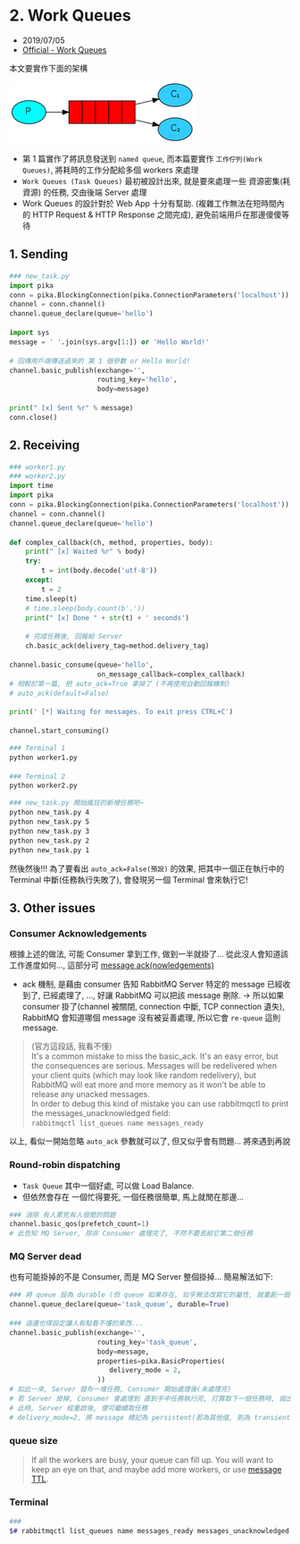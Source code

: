 # 2. Work Queues

- 2019/07/05
- [Official - Work Queues](https://www.rabbitmq.com/tutorials/tutorial-two-python.html)

本文要實作下面的架構

![Two Queues](../../img/python-two.png)

- 第 1 篇實作了將訊息發送到 `named queue`, 而本篇要實作 `工作佇列(Work Queues)`, 將耗時的工作分配給多個 workers 來處理
- `Work Queues (Task Queues)` 最初被設計出來, 就是要來處理一些 資源密集(耗資源) 的任務, 交由後端 Server 處理
- Work Queues 的設計對於 Web App 十分有幫助. (複雜工作無法在短時間內的 HTTP Request & HTTP Response 之間完成), 避免前端用戶在那邊傻傻等待

## 1. Sending

```python
### new_task.py
import pika
conn = pika.BlockingConnection(pika.ConnectionParameters('localhost'))
channel = conn.channel()
channel.queue_declare(queue='hello')

import sys
message = ' '.join(sys.argv[1:]) or 'Hello World!'

# 回傳用戶端傳送過來的 第 1 個參數 or Hello World!
channel.basic_publish(exchange='',
                      routing_key='hello',
                      body=message)

print(" [x] Sent %r" % message)
conn.close()

```


## 2. Receiving

```python
### worker1.py
### worker2.py
import time
import pika
conn = pika.BlockingConnection(pika.ConnectionParameters('localhost'))
channel = conn.channel()
channel.queue_declare(queue='hello')

def complex_callback(ch, method, properties, body):
    print(" [x] Waited %r" % body)
    try:
        t = int(body.decode('utf-8'))
    except:
        t = 2
    time.sleep(t)
    # time.sleep(body.count(b'.'))
    print(" [x] Done " + str(t) + ' seconds')

    # 完成任務後, 回報給 Server
    ch.basic_ack(delivery_tag=method.delivery_tag)

channel.basic_consume(queue='hello',
                      on_message_callback=complex_callback)
# 相較於第一篇, 把 auto_ack=True 拿掉了 (不再使用自動回報機制)
# auto_ack(default=False)

print(' [*] Waiting for messages. To exit press CTRL+C')

channel.start_consuming()

```

```bash
### Terminal 1
python worker1.py

### Terminal 2
python worker2.py
```

```bash
### new_task.py 開始瘋狂的新增任務吧~
python new_task.py 4
python new_task.py 5
python new_task.py 3
python new_task.py 2
python new_task.py 1

```

然後然後!!! 為了要看出 `auto_ack=False(預設)` 的效果, 把其中一個正在執行中的 Terminal 中斷(任務執行失敗了), 會發現另一個 Terminal 會來執行它!


## 3. Other issues

### Consumer Acknowledgements

根據上述的做法, 可能 Consumer 拿到工作, 做到一半就掛了... 從此沒人會知道該工作進度如何..., 這部分可 [message ack(nowledgements)](https://www.rabbitmq.com/confirms.html)

- ack 機制, 是藉由 consumer 告知 RabbitMQ Server 特定的 message 已經收到了, 已經處理了, ..., 好讓 RabbitMQ 可以把該 message 刪除. -> 所以如果 consumer 掛了(channel 被關閉, connection 中斷, TCP connection 遺失), RabbitMQ 會知道哪個 message 沒有被妥善處理, 所以它會 `re-queue` 這則 message.

> (官方這段話, 我看不懂) <br />
  It's a common mistake to miss the basic_ack. It's an easy error, but   the consequences are serious. Messages will be redelivered when your   client quits (which may look like random redelivery), but RabbitMQ will   eat more and more memory as it won't be able to release any unacked   messages.<br />
  In order to debug this kind of mistake you can use rabbitmqctl to print   the messages_unacknowledged field: <br />
  `rabbitmqctl list_queues name messages_ready `

以上, 看似一開始忽略 `auto_ack` 參數就可以了, 但又似乎會有問題... 將來遇到再說


### Round-robin dispatching

- `Task Queue` 其中一個好處, 可以做 Load Balance.
- 但依然會存在 一個忙得要死, 一個任務很簡單, 馬上就閒在那邊...

```python
### 消除 有人累死有人很閒的問題
channel.basic_qos(prefetch_count=1)
# 此告知 MQ Server, 除非 Consumer 處理完了, 不然不要丟給它第二個任務
```

### MQ Server dead

也有可能掛掉的不是 Consumer, 而是 MQ Server 整個掛掉... 簡易解法如下:

```python
### 將 queue 設為 durable (但 queue 如果存在, 似乎無法改寫它的屬性, 就重創一個吧)
channel.queue_declare(queue='task_queue', durable=True)

### 這邊也得設定讓人有點看不懂的東西...
channel.basic_publish(exchange='',
                      routing_key='task_queue',
                      body=message,
                      properties=pika.BasicProperties(
                         delivery_mode = 2,
                      ))
# 如此一來, Server 發布一堆任務, Consumer 開始處理後(未處理完)
# 若 Server 掛掉, Consumer 會處理到 直到手中任務執行完, 打算取下一個任務時, 拋出例外
# 此時, Server 經重啟後, 便可繼續取任務
# delivery_mode=2, 將 message 標記為 persistent(若為其他值, 則為 transient)
```

### queue size

> If all the workers are busy, your queue can fill up. You will want to keep an eye on that, and maybe add more workers, or use [message TTL](https://www.rabbitmq.com/ttl.html).


### Terminal

```bash
###
$# rabbitmqctl list_queues name messages_ready messages_unacknowledged

```
